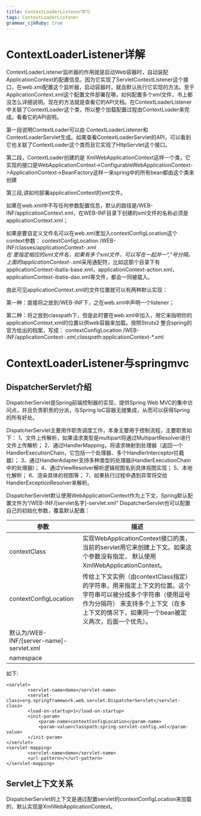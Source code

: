 ```yaml
---
title: ContextLoaderListener学习
tags: ContextLoaderListener
grammar_cjkRuby: true
---
```


# ContextLoaderListener详解

ContextLoaderListener监听器的作用就是启动Web容器时，自动装配ApplicationContext的配置信息。因为它实现了ServletContextListener这个接口，在web.xml配置这个监听器，启动容器时，就会默认执行它实现的方法。至于ApplicationContext.xml这个配置文件部署在哪，如何配置多个xml文件，书上都没怎么详细说明。现在的方法就是查看它的API文档。在ContextLoaderListener中关联了ContextLoader这个类，所以整个加载配置过程由ContextLoader来完成。看看它的API说明。

第一段说明ContextLoader可以由 ContextLoaderListener和ContextLoaderServlet生成。如果查看ContextLoaderServlet的API，可以看到它也关联了ContextLoader这个类而且它实现了HttpServlet这个接口。

 第二段，ContextLoader创建的是 XmlWebApplicationContext这样一个类，它实现的接口是WebApplicationContext->ConfigurableWebApplicationContext->ApplicationContext->BeanFactory这样一来spring中的所有bean都由这个类来创建

第三段,讲如何部署applicationContext的xml文件。

如果在web.xml中不写任何参数配置信息，默认的路径是/WEB-INF/applicationContext.xml，在WEB-INF目录下创建的xml文件的名称必须是applicationContext.xml；

如果是要自定义文件名可以在web.xml里加入contextConfigLocation这个context参数：
<context-param> 
        <param-name>contextConfigLocation</param-name> 
        <param-value> 
            /WEB-INF/classes/applicationContext-*.xml  
        </param-value> 
    </context-param> 
在<param-value> </param-value>里指定相应的xml文件名，如果有多个xml文件，可以写在一起并一“,”号分隔。上面的applicationContext-*.xml采用通配符，比如这那个目录下有applicationContext-ibatis-base.xml，applicationContext-action.xml，applicationContext-ibatis-dao.xml等文件，都会一同被载入。

由此可见applicationContext.xml的文件位置就可以有两种默认实现：

第一种：直接将之放到/WEB-INF下，之在web.xml中声明一个listener；

第二种：将之放到classpath下，但是此时要在web.xml中加入<context-param>，用它来指明你的applicationContext.xml的位置以供web容器来加载。按照Struts2 整合spring的官方给出的档案，写成：
<context-param> 
    <param-name>contextConfigLocation</param-name> 
    <param-value>/WEB-INF/applicationContext-*.xml,classpath*:applicationContext-*.xml</param-value> 
</context-param>


# ContextLoaderListener与springmvc

## DispatcherServlet介绍
 DispatcherServlet是Spring前端控制器的实现，提供Spring Web MVC的集中访问点，并且负责职责的分派，与Spring IoC容器无缝集成，从而可以获得Spring的所有好处。

DispatcherServlet主要用作职责调度工作，本身主要用于控制流程，主要职责如下：
1、文件上传解析，如果请求类型是multipart将通过MultipartResolver进行文件上传解析；
2、通过HandlerMapping，将请求映射到处理器（返回一个HandlerExecutionChain，它包括一个处理器、多个HandlerInterceptor拦截器）；
3、通过HandlerAdapter支持多种类型的处理器(HandlerExecutionChain中的处理器)；
4、通过ViewResolver解析逻辑视图名到具体视图实现；
5、本地化解析；
6、渲染具体的视图等；
7、如果执行过程中遇到异常将交给HandlerExceptionResolver来解析。

DispatcherServlet默认使用WebApplicationContext作为上下文，Spring默认配置文件为“/WEB-INF/[servlet名字]-servlet.xml”
DispatcherServlet也可以配置自己的初始化参数，覆盖默认配置：

| 参数                  | 描述                                                                                                                                                                                                                                               |
| --------------------- | -------------------------------------------------------------------------------------------------------------------------------------------------------------------------------------------------------------------------------------------------- |
| contextClass          | 实现WebApplicationContext接口的类，当前的servlet用它来创建上下文。如果这个参数没有指定， 默认使用XmlWebApplicationContext。                                                                                                                        |
| contextConfigLocation | 传给上下文实例（由contextClass指定）的字符串，用来指定上下文的位置。这个字符串可以被分成多个字符串（使用逗号作为分隔符） 来支持多个上下文（在多上下文的情况下，如果同一个bean被定义两次，后面一个优先）。
默认为/WEB-INF/[server-name]-servlet.xml |
| namespace             |                                                                                                                                                                                                                                                    |


如下:

``` stylus
<servlet>
        <servlet-name>demo</servlet-name>
        <servlet-class>org.springframework.web.servlet.DispatcherServlet</servlet-class>
        <load-on-startup>1</load-on-startup>
        <init-param>
            <param-name>contextConfigLocation</param-name>
            <param-value>classpath:spring-servlet-config.xml</param-value>
        </init-param>
</servlet>
<servlet-mapping>
        <servlet-name>demo</servlet-name>
        <url-pattern>/</url-pattern>
</servlet-mapping>
```
## Servlet上下文关系
DispatcherServlet的上下文是通过配置servlet的contextConfigLocation来加载的，默认实现是XmlWebApplicationContext。